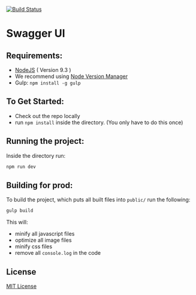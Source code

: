 [![Build Status](http://drone.polygon.io/api/badges/polygon-io/ui-swagger/status.svg)](http://drone.polygon.io/polygon-io/ui-swagger)

Swagger UI
===

Requirements:
---

- [NodeJS](https://nodejs.org/en/download/) ( Version 9.3 )
 - We recommend using [Node Version Manager](https://github.com/creationix/nvm)
- Gulp: `npm install -g gulp`

To Get Started:
---

- Check out the repo locally
- run `npm install` inside the directory. (You only have to do this once)

Running the project:
---

Inside the directory run:

```bash
npm run dev
```


Building for prod:
---

To build the project, which puts all built files into `public/` run the following:

```bash
gulp build
```

This will:

- minify all javascript files
- optimize all image files
- minify css files
- remove all `console.log` in the code





License
----

[MIT License](http://en.wikipedia.org/wiki/MIT_License)


